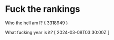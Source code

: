 # Fuck the rankings

Who the hell am I?
{ 3318949 }

What fucking year is it?
[ 2024-03-08T03:30:00Z ]
